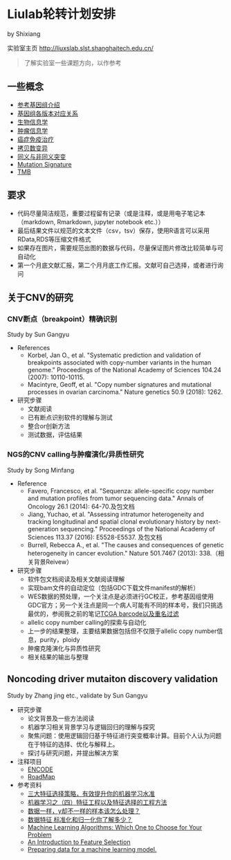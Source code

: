 # Liulab轮转计划安排

by Shixiang

实验室主页 <http://liuxslab.slst.shanghaitech.edu.cn/>

> 了解实验室一些课题方向，以作参考


## 一些概念

* [参考基因组介绍](https://notes.zz-zigzag.com/2016/10/reference-genome)
* [基因组各版本对应关系](http://www.bio-info-trainee.com/1469.html)
* [生物信息学](https://en.wikipedia.org/wiki/Bioinformatics)
* [肿瘤信息学](https://en.wikipedia.org/wiki/Oncogenomics)
* [癌症免疫治疗](https://en.wikipedia.org/wiki/Cancer_immunotherapy)
* [拷贝数变异](https://en.wikipedia.org/wiki/Copy-number_variation)
* [同义与非同义突变](https://en.wikipedia.org/wiki/Synonymous_substitution)
* [Mutation Signature](https://en.wikipedia.org/wiki/Mutational_signatures)
* [TMB](http://www.globecancer.com/azzx/show.php?itemid=3979)

## 要求

* 代码尽量简洁规范，重要过程留有记录（或是注释，或是用电子笔记本（markdown, Rmarkdown, jupyter notebook etc.））
* 最后结果文件以规范的文本文件（csv，tsv）保存，使用R语言可以采用RData,RDS等压缩文件格式
* 如果存在图片，需要规范出图的数据与代码，尽量保证图片修改比较简单与可自动化
* 第一个月底文献汇报，第二个月月底工作汇报。文献可自己选择，或者进行询问

## 关于CNV的研究

### CNV断点（breakpoint）精确识别

Study by Sun Gangyu

* References 
  * Korbel, Jan O., et al. "Systematic prediction and validation of breakpoints associated with copy-number variants in the human genome." Proceedings of the National Academy of Sciences 104.24 (2007): 10110-10115.
  * Macintyre, Geoff, et al. "Copy number signatures and mutational processes in ovarian carcinoma." Nature genetics 50.9 (2018): 1262.
* 研究步骤
  * 文献阅读
  * 已有断点识别软件的理解与测试
  * 整合or创新方法
  * 测试数据，评估结果

### NGS的CNV calling与肿瘤演化/异质性研究

Study by Song Minfang

* Reference
  * Favero, Francesco, et al. "Sequenza: allele-specific copy number and mutation profiles from tumor sequencing data." Annals of Oncology 26.1 (2014): 64-70.及包文档
  * Jiang, Yuchao, et al. "Assessing intratumor heterogeneity and tracking longitudinal and spatial clonal evolutionary history by next-generation sequencing." Proceedings of the National Academy of Sciences 113.37 (2016): E5528-E5537. 及包文档
  * Burrell, Rebecca A., et al. "The causes and consequences of genetic heterogeneity in cancer evolution." Nature 501.7467 (2013): 338.（相关背景Reivew）
* 研究步骤
  * 软件包文档阅读及相关文献阅读理解
  * 实现bam文件的自动定位（包括GDC下载文件manifest的解析）
  * WES数据的预处理，一个关注点是必须进行GC校正，参考基因组使用GDC官方；另一个关注点是同一个病人可能有不同的样本号，我们只挑选最优的，参阅我之前的笔记[TCGA barcode以及重名过滤](https://www.jianshu.com/p/74c36463a97e)
  * allelic copy number calling的探索与自动化
  * 上一步的结果整理，主要结果数据包括但不仅限于allelic copy number信息，purity，ploidy
  * 肿瘤克隆演化与异质性研究
  * 相关结果的输出与整理

## Noncoding driver mutaiton discovery validation

Study by Zhang jing etc., validate by Sun Gangyu

* 研究步骤
  * 论文背景及一些方法阅读
  * 机器学习相关背景学习与逻辑回归的理解与探究
  * 聚焦问题：使用逻辑回归基于特征进行突变概率计算。目前个人认为问题在于特征的选择、优化与解释上。
  * 探讨与研究问题，并提出解决方案
* 注释项目
  * [ENCODE](https://www.encodeproject.org/)
  * [RoadMap](http://www.roadmapepigenomics.org/)
* 参考资料
  * [三大特征选择策略，有效提升你的机器学习水准](https://www.jiqizhixin.com/articles/2017-10-23-2)
  * [机器学习之（四）特征工程以及特征选择的工程方法](https://blog.csdn.net/boon_228/article/details/51749646)
  * [数据一样，y却不一样的样本该怎么处理？](http://sofasofa.io/forum_main_post.php?postid=1002044)
  * [数据特征 标准化和归一化你了解多少？](https://www.tinymind.cn/articles/1217)
  * [Machine Learning Algorithms: Which One to Choose for Your Problem](https://blog.statsbot.co/machine-learning-algorithms-183cc73197c)
  * [An Introduction to Feature Selection](https://machinelearningmastery.com/an-introduction-to-feature-selection/)
  * [Preparing data for a machine learning model.](https://www.jeremyjordan.me/preparing-data-for-a-machine-learning-model/)


